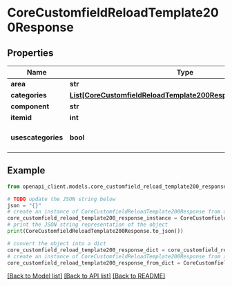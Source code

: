 # CoreCustomfieldReloadTemplate200Response


## Properties

Name | Type | Description | Notes
------------ | ------------- | ------------- | -------------
**area** | **str** | area | 
**categories** | [**List[CoreCustomfieldReloadTemplate200ResponseCategoriesInner]**](CoreCustomfieldReloadTemplate200ResponseCategoriesInner.md) |  | 
**component** | **str** | component | 
**itemid** | **int** | itemid | 
**usescategories** | **bool** | view has categories | [default to False]

## Example

```python
from openapi_client.models.core_customfield_reload_template200_response import CoreCustomfieldReloadTemplate200Response

# TODO update the JSON string below
json = "{}"
# create an instance of CoreCustomfieldReloadTemplate200Response from a JSON string
core_customfield_reload_template200_response_instance = CoreCustomfieldReloadTemplate200Response.from_json(json)
# print the JSON string representation of the object
print(CoreCustomfieldReloadTemplate200Response.to_json())

# convert the object into a dict
core_customfield_reload_template200_response_dict = core_customfield_reload_template200_response_instance.to_dict()
# create an instance of CoreCustomfieldReloadTemplate200Response from a dict
core_customfield_reload_template200_response_from_dict = CoreCustomfieldReloadTemplate200Response.from_dict(core_customfield_reload_template200_response_dict)
```
[[Back to Model list]](../README.md#documentation-for-models) [[Back to API list]](../README.md#documentation-for-api-endpoints) [[Back to README]](../README.md)


